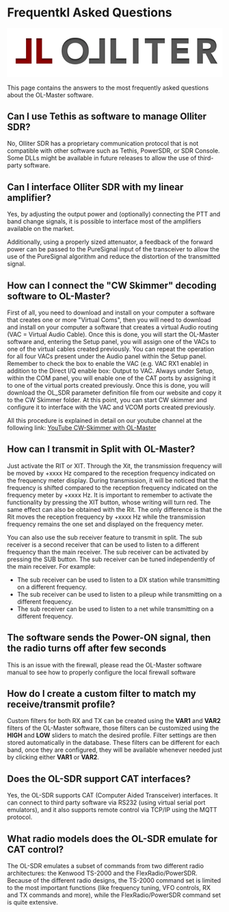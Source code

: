 # Frequentkl Asked Questions

![Olliter logo](../resources/olliter-logo.png)

This page contains the answers to the most frequently asked questions about the OL-Master software.

## Can I use Tethis as software to manage Olliter SDR?

No, Olliter SDR has a proprietary communication protocol that is not compatible with other software such as Tethis, PowerSDR, or SDR Console. Some DLLs might be available in future releases to allow the use of third-party software.

## Can I interface Olliter SDR with my linear amplifier?

Yes, by adjusting the output power and (optionally) connecting the PTT and band change signals, it is possible to interface most of the amplifiers available on the market.

Additionally, using a properly sized attenuator, a feedback of the forward power can be passed to the PureSignal input of the transceiver to allow the use of the PureSignal algorithm and reduce the distortion of the transmitted signal.

## How can I connect the "CW Skimmer" decoding software to OL-Master?

First of all, you need to download and install on your computer a software that creates one or more "Virtual Coms", then you will need to download and install on your computer a software that creates a virtual Audio routing (VAC = Virtual Audio Cable). Once this is done, you will start the OL-Master software and, entering the Setup panel, you will assign one of the VACs to one of the virtual cables created previously. You can repeat the operation for all four VACs present under the Audio panel within the Setup panel. Remember to check the box to enable the VAC (e.g. VAC RX1 enable) in addition to the Direct I/Q enable box: Output to VAC. Always under Setup, within the COM panel, you will enable one of the CAT ports by assigning it to one of the virtual ports created previously. Once this is done, you will download the OL_SDR parameter definition file from our website and copy it to the CW Skimmer folder. At this point, you can start CW skimmer and configure it to interface with the VAC and VCOM ports created previously. 

All this procedure is explained in detail on our youtube channel at the following link: [YouTube CW-Skimmer with OL-Master](https://www.youtube.com/watch?v=JfEGwmIWuCU&pp=ygUSb2xsaXRlciBjdyBza2ltbWVy)

## How can I transmit in Split with OL-Master?

Just activate the RIT or XIT. Through the Xit, the transmission frequency will be moved by +xxxx Hz compared to the reception frequency indicated on the frequency meter display. During transmission, it will be noticed that the frequency is shifted compared to the reception frequency indicated on the frequency meter by +xxxx Hz. It is important to remember to activate the functionality by pressing the XIT button, whose writing will turn red. The same effect can also be obtained with the Rit. The only difference is that the Rit moves the reception frequency by +xxxx Hz while the transmission frequency remains the one set and displayed on the frequency meter.

You can also use the sub receiver feature to transmit in split. The sub receiver is a second receiver that can be used to listen to a different frequency than the main receiver. The sub receiver can be activated by pressing the SUB button. The sub receiver can be tuned independently of the main receiver. For example:

* The sub receiver can be used to listen to a DX station while transmitting on a different frequency.
* The sub receiver can be used to listen to a pileup while transmitting on a different frequency.
* The sub receiver can be used to listen to a net while transmitting on a different frequency.

## The software sends the Power-ON signal, then the radio turns off after few seconds

This is an issue with the firewall, please read the OL-Master software manual to see how to properly configure the local firewall software

## How do I create a custom filter to match my receive/transmit profile?

Custom filters for both RX and TX can be created using the **VAR1** and **VAR2** filters of the OL-Master software, those filters can be customized using the **HIGH** and **LOW** sliders to match the desired profile. Filter settings are then stored automatically in the database. These filters can be different for each band, once they are configured, they will be available whenever needed just by clicking either **VAR1** or **VAR2**.

## Does the OL-SDR support CAT interfaces?

Yes, the OL-SDR supports CAT (Computer Aided Transceiver) interfaces. It can connect to third party software via RS232 (using virtual serial port emulators), and it also supports remote control via TCP/IP using the MQTT protocol.

## What radio models does the OL-SDR emulate for CAT control?

The OL-SDR emulates a subset of commands from two different radio architectures: the Kenwood TS-2000 and the FlexRadio/PowerSDR. Because of the different radio designs, the TS-2000 command set is limited to the most important functions (like frequency tuning, VFO controls, RX and TX commands and more), while the FlexRadio/PowerSDR command set is quite extensive.
